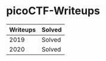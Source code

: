 # picoCTF-Writeups

| Writeups | Solved |
| -------- | ------ |
| 2019     | Solved |
| 2020     | Solved |
